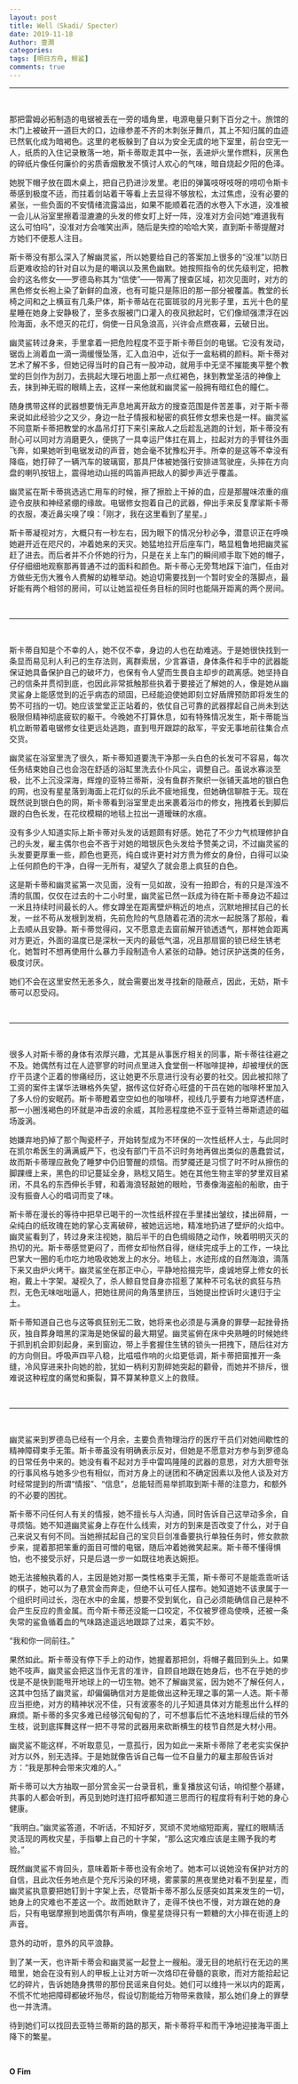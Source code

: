 ```yaml
---
layout: post
title: Well（Skadi/ Specter）
date: 2019-11-18
Author: 壹澗
categories: 
tags: [明日方舟, 鲸鲨]
comments: true
--- 
```


***

<br/>

那把雷姆必拓制造的电锯被丢在一旁的墙角里，电源电量只剩下百分之十。旅馆的木门上被破开一道巨大的口，边缘参差不齐的木刺张牙舞爪，其上不知归属的血迹已然氧化成为暗褐色。这里的老板躲到了自以为安全无虞的地下室里，前台空无一人，纸质的入住记录散落一地，斯卡蒂取走其中一张，丢进炉火里作燃料，灰黑色的碎纸片像任何廉价的劣质香烟散发不慎讨人欢心的气味，暗自烧起夕阳的色泽。

她脱下帽子放在圆木桌上，把自己扔进沙发里。老旧的弹簧吱呀吱呀的唠叨令斯卡蒂感到极度不适，而拄着剑站着干等看上去显得不够放松，太过焦虑，没有必要的紧张，一些负面的不安情绪流露溢出，如果不能顺着花洒的水卷入下水道，没准被一会儿从浴室里擦着湿漉漉的头发的修女盯上好一阵，没准对方会问她“难道我有这么可怕吗”，没准对方会嗤笑出声，随后是失控的哈哈大笑，直到斯卡蒂提醒对方她们不便惹人注目。

斯卡蒂没有那么深入了解幽灵鲨，所以她要给自己的答案加上很多的“没准”以防日后更难收拾的针对自以为是的嘲讽以及黑色幽默。她按照指令的优先级判定，把教会的这名修女——罗德岛称其为“信使”——带离了搜查区域，初次见面时，对方的黑色修女长袍上染了新鲜的血液，也有可能只是陈旧的那一部分被覆盖。教堂的长椅之间和之上横亘有几条尸体，斯卡蒂站在花窗斑驳的月光影子里，五光十色的星星睡在她身上安静极了，至多衣服被门口灌入的夜风掀起时，它们像顽强漂浮在凶险海面，永不熄灭的花灯，倘使一日风急浪高，兴许会点燃夜幕，云破日出。

幽灵鲨转过身来，手里拿着一把危险程度不亚于斯卡蒂巨剑的电锯。它没有发动，锯齿上淌着血一滴一滴缓慢坠落，汇入血泊中，近似于一盒粘稠的颜料。斯卡蒂对艺术了解不多，但她记得当时的自己有一股冲动，就用手中无坚不摧能夷平整个教堂的巨剑作为刮刀，去挑起大理石地面上那一点红褐色，抹到教堂圣洁的神像上去，抹到神无瑕的眼睛上去，这样一来他就和幽灵鲨一般拥有暗红色的瞳仁。

随身携带这样的武器想要悄无声息地离开敌方的搜查范围是件苦差事，对于斯卡蒂来说如此经验少之又少，身边一肚子情报和秘密的疯狂修女想来也是一样。幽灵鲨不同意斯卡蒂把教堂的水晶吊灯打下来引来敌人之后趁乱逃跑的计划，斯卡蒂没有耐心可以同对方消磨更久，便挑了一具幸运尸体扛在肩上，拉起对方的手臂往外面飞奔，如果她听到电锯发动的声音，她会毫不犹豫松开手。所幸的是这等不幸没有降临，她打碎了一辆汽车的玻璃窗，那具尸体被她强行安排进驾驶座，头摔在方向盘的喇叭按钮上，震得地动山摇的鸣笛声把敌人的脚步声近乎覆盖。

幽灵鲨在斯卡蒂挑选逃亡用车的时候，擦了擦脸上干掉的血，应是那腥味浓重的痕迹令皮肤和神经紧绷的缘故。电锯修女抱着自己的武器，伸出手来反复摩挲斯卡蒂的衣服，凑近鼻尖嗅了嗅：「刚才，我在这里看到了星星。」

斯卡蒂凝视对方，大概只有一秒左右，因为眼下的情况分秒必争，潜意识正在呼唤她避开近在咫尺的，冲着她来的天灾。她猛地拉开后座车门，略显粗鲁地把幽灵鲨赶了进去。而后者并不介怀她的行为，只是在关上车门的瞬间顺手取下她的帽子，仔仔细细地观察那再普通不过的面料和颜色。斯卡蒂心无旁骛地踩下油门，任由对方做些无伤大雅令人费解的幼稚举动。她迫切需要找到一个暂时安全的落脚点，最好能有两个相邻的房间，可以让她监视任务目标的同时也能隔开距离的两个房间。

<br/>

***

<br/>

斯卡蒂自知是个不幸的人，她不仅不幸，身边的人也在劫难逃。于是她很快找到一条显而易见利人利己的生存法则，离群索居，少言寡语，身体条件和手中的武器能保证她具备保护自己的破坏力，也保有令人望而生畏自主却步的疏离感。她坚持自己的信条并贯彻到底，也因此非常抵触那些执着于要接近了解她的人，像是她从幽灵鲨身上能感觉到的近乎病态的顽固，已经能迫使她即刻立好盾牌预防即将发生的势不可挡的一切。她应该堂堂正正站着的，依仗自己可靠的武器撑起自己尚未到达极限但精神彻底疲软的躯干。今晚她不打算休息，如有特殊情况发生，斯卡蒂能当机立断带着电锯修女往更远处逃跑，直到甩开跟踪的敌军，平安无事地前往集合点交货。

幽灵鲨在浴室里洗了很久，斯卡蒂知道要洗干净那一头白色的长发可不容易，每次任务结束她自己也会泡在舒适的浴缸里洗去仆仆风尘，调整自己。虽说水寡淡至极，比不上沉没深海，辉煌的亚特兰蒂斯，没有鱼群齐聚织一张铺天盖地的银白色的网，也没有星星落到海面上花灯似的乐此不疲地摇曳，但她确信聊胜于无。现在既然说到银白色的网，斯卡蒂看到浴室里走出来裹着浴巾的修女，拖拽着长到脚后跟的白色长发，在花纹模糊的地毯上拉出一道暧昧的水痕。

没有多少人知道实际上斯卡蒂对头发的话题颇有好感。她花了不少力气梳理修护自己的头发，雇主偶尔也会不吝于对她的暗银灰色头发给予赞美之词，不过幽灵鲨的头发要更厚重一些，颜色也更亮，纯白或许更衬对方贵为修女的身份，白得可以染上任何颜色的干净，白得一无所有，凝望久了就会患上疯狂的白色。

这是斯卡蒂和幽灵鲨第一次见面，没有一见如故，没有一拍即合，有的只是浑浊不清的氛围，仅仅在过去的十二小时里，幽灵鲨已然一跃成为待在斯卡蒂身边不超过一米且持续时间最长的人。修女蹲坐在距离壁炉稍近的地点，沉默地擦拭自己的长发，一丝不苟从发根到发梢，先前危险的气息随着花洒的流水一起脱落了那般，看上去顺从且安静。斯卡蒂觉得闷，又不愿意走去窗前解开锁透透气，那样她会距离对方更近，外面的温度已是深秋一天内的最低气温，况且那扇窗的锁已经生锈老化，她暂时不想再使用什么暴力手段制造令人紧张的动静。她讨厌护送类的任务，极度讨厌。

她们不会在这里安然无恙多久，就会需要出发寻找新的隐蔽点，因此，无妨，斯卡蒂可以忍受闷。

<br/>

***

<br/>

很多人对斯卡蒂的身体有浓厚兴趣，尤其是从事医疗相关的同事，斯卡蒂往往避之不及。她偶然有过在人迹寥寥的时间点里进入食堂倒一杯咖啡提神，却被埋伏的医疗干员逮个正着的惨痛经历，这让她更不乐意进行没有必要的社交。因此被扣除了工资的案件主谋华法琳格外失望，据传这位好奇心旺盛的干员在她的咖啡杯里加入了多人份的安眠药。斯卡蒂瞪着空空如也的咖啡杯，视线几乎要有力地穿透杯底，那一小圈浅褐色的环就是冲击波的余威，其险恶程度绝不亚于亚特兰蒂斯遗迹的磁场漩涡。

她嫌弃地扔掉了那个陶瓷杯子，开始转型成为不环保的一次性纸杯人士，与此同时在凯尔希医生的满满威严下，也没有部门干员不识时务地再做出类似的愚蠢尝试，故而斯卡蒂理应赦免了睡梦中仍旧警醒的烦恼。而梦魇还是习惯了时不时从擦伤的脚踝缠上来，黑色的印记蔓延全身，熟稔又陌生。她在其他生物主宰的梦里双目紧闭，不具名的东西伸长手臂，和着海浪轻敲她的眼睑，节奏像海盗船的船歌，由于没有振奋人心的唱词而变了味。

斯卡蒂在漫长的等待中把早已喝干的一次性纸杯捏在手里揉出皱纹，揉出碎屑，一朵纯白的纸玫瑰在她的掌心支离破碎，被她远远地，精准地扔进了壁炉的火焰中。幽灵鲨看到了，转过身来注视她，脑后半干的白色绸缎随之动作，映着明明灭灭的热切的光。斯卡蒂感觉更闷了，而修女却怡然自得，继续完成手上的工作，一块比巴掌大一圈的毛巾吃力地吸收她发上的水分。地毯上，水迹形成的自然海浪，滴落下来又由炉火烤干。幽灵鲨坐在那正中心，平静地拾掇完毕，虔诚地穿上修女的长袍，戴上十字架。凝视久了，杀人鲸自觉自身亦招惹了某种不可名状的疯狂与热烈，无色无味咄咄逼人，把她往房间的角落里挤压，当她提出控诉时火速归于尘土。

斯卡蒂知道自己也与这等疯狂别无二致，她将来也必须是与满身的罪孽一起挫骨扬灰，独自葬身暗黑的深海是她保留的最大期望。幽灵鲨俯在床中央熟睡的时候她终于抓到机会即刻起身，来到窗边，带上手套握住生锈的锁头一把拽下，随后往对方的方向侧目。呼吸声四平八稳，比嗞嗞作响的火焰更低调，斯卡蒂把窗推开一条缝，冷风穿进来扑向她的脸，犹如一柄利刃割碎她突起的颧骨，而她并不排斥，很难说这种程度的痛觉和撕裂，算不算某种意义上的救赎。

<br/>

***

<br/>

幽灵鲨来到罗德岛已经有一个月余，主要负责物理治疗的医疗干员们对她间歇性的精神障碍束手无策。斯卡蒂虽没有明确表示反对，但她是不愿意对方参与到罗德岛的日常任务中来的。她没有看不起对方手中雷鸣隆隆的武器的意思，对方大胆夸张的行事风格与她多少也有相似，而对方身上的谜团和不确定因素以及他人谈及对方时经常提到的所谓“情报”、“信息”，总能轻而易举抓取到斯卡蒂的注意力，和额外的不必要的困扰。

斯卡蒂不问任何人有关的情报，她不擅长与人沟通，同时告诉自己这举动多余，自寻烦恼。她不知道幽灵鲨身上存在什么线索，对方的到来是否改变了什么，对于自己来说又有何不同。当她擦拭起自己的宝贝巨剑准备要执行单独任务时，修女款款步来，提着那把笨重的面目可憎的电锯，随后冲着她微笑起来。斯卡蒂不懂得惧怕，也不接受示好，只是后退一步一如既往地表达婉拒。

她无法接触执着的人，主因是她对那一类性格束手无策，斯卡蒂可不是能乖乖听话的棋子，她可以为了悬赏金而奔走，但绝不认可任人摆布。她知道她不该隶属于一个组织时间过长，泡在水中的金属，想要不受到氧化，自己必须能确信自己是种不会产生反应的贵金属。而今斯卡蒂还没能一口咬定，不仅被罗德岛使唤，还被一条失常的鲨鱼循着血的气味路途遥远地跟踪了过来，着实不妙。

“我和你一同前往。”

果然如此。斯卡蒂没有停下手上的动作，她握着那把剑，将帽子戴回到头上。如果她不吱声，幽灵鲨会把这当作无言的准许，自顾自地跟在她身后，也不在乎她的步伐是不是快到能甩开地球上的一切生物。她不了解幽灵鲨，因为她不了解任何人，这其中包括了幽灵鲨，却偏偏确信对方是能做出这种无理之事的第一人选。斯卡蒂应当拒绝，对方的精神状况不佳，只有波塞冬的儿子知道具体对方能惹出什么样的麻烦。斯卡蒂的多灾多难已经够沉甸甸的了，可不想事后忙不迭地料理后续的节外生枝，说到底挥舞这样一把不寻常的武器用来砍断横生的枝节自然是大材小用。

幽灵鲨不能这样，不听取意见，一意孤行，因为如此一来斯卡蒂除了老老实实保护对方以外，别无选择。于是她就像告诉自己每一位不自量力的雇主那般告诉对方：“我是那种会带来灾难的人。”

斯卡蒂可以大方抽取一部分赏金买一台录音机，重复播放这句话，响彻整个基建，共事的人都会听到，再见到她时连打招呼都知道三思而行的程度将有利于她的身心健康。

“我明白。”幽灵鲨答道，不听话，不知好歹，冥顽不灵地缩短距离，猩红的眼睛活灵活现的两枚灾星，手指攀上自己的十字架，“那么这灾难应该是主赐予我的考验。”

既然幽灵鲨不肯回头，意味着斯卡蒂也没有余地了。她本可以说她没有保护对方的自信，且此次任务地点是个充斥污染的环境，雾蒙蒙的黑夜里绝对看不到星星，而幽灵鲨执意要把她钉到十字架上去，尽管斯卡蒂不那么反感突如其来发生的一切，她身上的灾难也不差这一个。故而她默许了，走得不快也不慢，对方跟在她的身后，只有电锯摩擦到地面偶尔有声响，像星星烧得只有一颗糖的大小摔在街道上的声音。

意外的动听，意外的风平浪静。

到了某一天，也许斯卡蒂会和幽灵鲨一起登上一艘船。漫无目的地航行在无边的黑暗里，她会在没有别人的甲板上让对方听一次烙印在骨髓的哀歌，而对方能拾起记忆的碎片，告诉她随身携带的那份民谣来自何处。她们可以维持一米以内的距离，不慌不忙地把障碍都破坏殆尽，假设切割能给万物带来救赎，那么她们身上的罪孽也一并洗清。

待到她们可以找回去亚特兰蒂斯的路的那天，斯卡蒂将平和而干净地迎接海平面上降下的繁星。

<br/>

**O Fim**